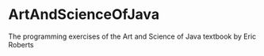 ArtAndScienceOfJava
===================

The programming exercises of the Art and Science of Java textbook by Eric Roberts
